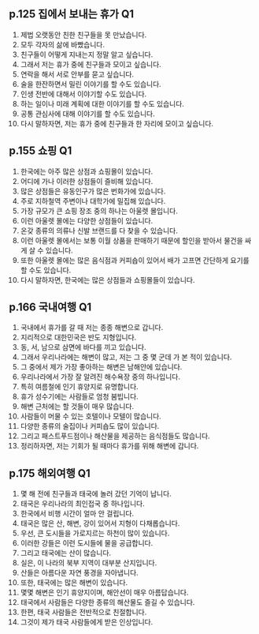 ## p.125 집에서 보내는 휴가 Q1
01. 제법 오랫동안 친한 친구들을 못 만났습니다.
02. 모두 각자의 삶에 바빴습니다.
03. 친구들이 어떻게 지내는지 정말 알고 싶습니다.
03. 그래서 저는 휴가 중에 친구들과 모이고 싶습니다.
04. 연락을 해서 서로 안부를 묻고 싶습니다.
05. 술을 한잔하면서 밀린 이야기를 할 수도 있습니다.
06. 인생 전반에 대해서 이야기할 수도 있습니다.
07. 하는 일이나 미래 계획에 대한 이야기를 할 수도 있습니다.
08. 공통 관심사에 대해 이야기를 할 수도 있습니다.
09. 다시 말하자면, 저는 휴가 중에 친구들과 한 자리에 모이고 싶습니다.

## p.155 쇼핑 Q1
01. 한국에는 아주 많은 상점과 쇼핑몰이 있습니다.
02. 어디에 가나 이러한 상점들이 즐비해 있습니다.
03. 많은 상점들은 유동인구가 많은 번화가에 있습니다.
04. 주로 지하철역 주변이나 대학가에 밀집해 있습니다.
05. 가장 규모가 큰 쇼핑 장조 중의 하나는 아울렛 몰입니다.
06. 이런 아울렛 몰에는 다양한 상점들이 있습니다.
07. 온갖 종류의 의류나 신발 브랜드를 다 찾을 수 있습니다.
08. 이런 아울렛 몰에서는 보통 이월 상품을 판매하기 때문에 할인을 받아서 물건을 싸게 살 수 있습니다.
09. 또한 아울렛 몰에는 많은 음식점과 커피숍이 있어서 배가 고프면 간단하게 요기를 할 수도 있습니다.
10. 다시 말하자면, 한국에는 많은 상점들과 쇼핑몰들이 있습니다.

## p.166 국내여행 Q1
01. 국내에서 휴가를 갈 때 저는 종종 해변으로 갑니다.
02. 지리적으로 대한민국은 반도 지형입니다.
03. 동, 서, 남으로 삼면에 바다를 끼고 있습니다.
04. 그래서 우리나라에는 해변이 많고, 저는 그 중 몇 군데 가 본 적이 있습니다.
05. 그 중에서 제가 가장 좋아하는 해변은 남해안에 있습니다.
06. 우리나라에서 가장 잘 알려진 해수욕장 중의 하나입니다.
07. 특히 여름철에 인기 휴양지로 유명합니다.
08. 휴가 성수기에는 사람들로 엄청 붐빕니다.
09. 해변 근처에는 할 것들이 매우 많습니다.
10. 사람들이 머물 수 있는 호텔이나 모텔이 많습니다.
11. 다양한 종류의 술집이나 커피숍도 많이 있습니다.
12. 그리고 패스트푸드점이나 해산물을 제공하는 음식점들도 많습니다.
13. 정리하자면, 저는 기회가 될 때마다 휴가를 위해 해변에 갑니다.

## p.175 해외여행 Q1
01. 몇 해 전에 친구들과 태국에 놀러 갔던 기억이 납니다.
02. 태국은 우리나라의 최인접국 중 하나입니다.
03. 한국에서 비행 시간이 얼마 안 걸립니다.
04. 태국은 많은 산, 해변, 강이 있어서 지형이 다채롭습니다.
05. 우선, 큰 도시들을 가로지르는 하천이 많이 있습니다.
06. 이러한 강들은 이런 도시들에 물을 공급합니다.
07. 그리고 태국에는 산이 많습니다.
08. 실은, 이 나라의 북부 지역이 대부분 산지입니다.
09. 산들은 아름다운 자연 풍경을 자아냅니다.
10. 또한, 태국에는 많은 해변이 있습니다.
11. 몇몇 해변은 인기 휴양지이며, 해안선이 매우 아름답습니다.
12. 태국에서 사람들은 다양한 종류의 해산물도 즐길 수 있습니다.
13. 한편, 태국 사람들은 전반적으로 친절합니다.
14. 그것이 제가 태국 사람들에게 받은 인상입니다.